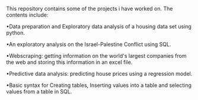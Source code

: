 This repository contains some of the projects i have worked on. 
The contents include: 

•Data preparation and Exploratory data analysis of a housing data set using python.

•An exploratory analysis on the Israel-Palestine Conflict using SQL.

•Webscraping: getting information on the world's largest companies from the web and storing this information in an excel file.

•Predictive data analysis: predicting house prices using a regression model.

•Basic syntax for Creating tables, Inserting values into a table and selecting values from a table in SQL.
